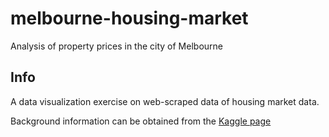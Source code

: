 # melbourne-housing-market
Analysis of property prices in the city of Melbourne

## Info

A data visualization exercise on web-scraped data of housing market data.

Background information can be obtained from the [Kaggle page](https://www.kaggle.com/anthonypino/melbourne-housing-market)
